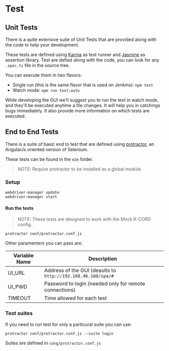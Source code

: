 # Test

## Unit Tests

There is a quite extensive suite of Unit Tests that are provided along with the
code to help your development.

These tests are defined using
[Karma](https://karma-runner.github.io/1.0/index.html) as test runner and
[Jasmine](https://jasmine.github.io/) as assertion library. Test are defied
along with the code, you can look for any `.spec.ts` file in the source tree.

You can execute them in two flavors:

* Single run (this is the same flavor that is used on Jenkins): `npm test`
* Watch mode: `npm run test:auto`

While developing the GUI we'll suggest you to run the test in watch mode, and
they'll be executed anytime a file changes. It will help you in catchings bugs
immediately. It also provide more information on which tests are executed.

## End to End Tests

There is a suite of basic end to test that are defined using
[protractor](http://www.protractortest.org/#/), an AngularJs oriented version
of Selenium.

These tests can be found in the `e2e` folder.

> NOTE: Require protractor to be installed as a global module.

### Setup

```shell
webdriver-manager update
webdriver-manager start
```

#### Run the tests

> NOTE: These tests are designed to work with the Mock R-CORD config

```shell
protractor conf/protractor.conf.js
```

Other paramenters you can pass are:

| Variable Name | Description                                                  |
|---------------|--------------------------------------------------------------|
| UI_URL        | Address of the GUI (deaults to `http://192.168.46.100/spa/#` |
| UI_PWD        | Password to login (needed only for remote connections)       |
| TIMEOUT       | Time allowed for each test                                   |

### Test suites

If you need to run test for only a particural suite you can use:

`protractor conf/protractor.conf.js --suite login`

Suites are defined in `cong/protractor.conf.js`

